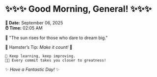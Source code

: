 # ✨✨✨ Good Morning, General! ✨✨✨

**📅 Date:** September 06, 2025  
**⏰ Time:** 02:05 AM  

🌅 "The sun rises for those who dare to dream big."  

🐹 Hamster’s Tip: _Make it count!_ 💪  

```
🚀 Keep learning, keep improving.  
🧑‍💻 Every commit takes you closer to greatness!  
```

✨ *Have a Fantastic Day!* ✨  
